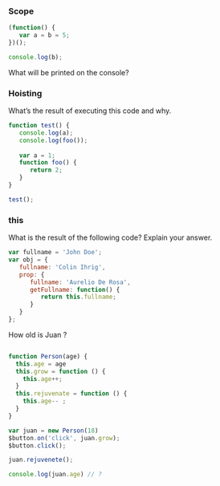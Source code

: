 ### Scope

```javascript
(function() {
   var a = b = 5;
})();

console.log(b);
```

What will be printed on the console?

### Hoisting

What’s the result of executing this code and why.

```javascript
function test() {
   console.log(a);
   console.log(foo());
   
   var a = 1;
   function foo() {
      return 2;
   }
}

test();
```
### this
What is the result of the following code? Explain your answer.

```javascript
var fullname = 'John Doe';
var obj = {
   fullname: 'Colin Ihrig',
   prop: {
      fullname: 'Aurelio De Rosa',
      getFullname: function() {
         return this.fullname;
      }
   }
};
```

How old is Juan ?

```javascript

function Person(age) {
  this.age = age
  this.grow = function () { 
    this.age++;
  }
  this.rejuvenate = function () {
    this.age-- ;
  }
}

var juan = new Person(18)
$button.on('click', juan.grow);
$button.click();

juan.rejuvenete();

console.log(juan.age) // ?
```
